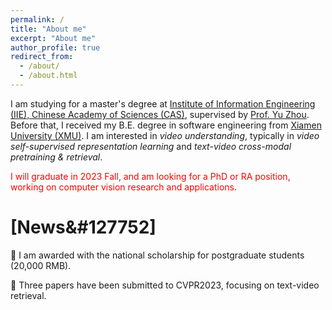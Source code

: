 ```yaml
---
permalink: /
title: "About me"
excerpt: "About me"
author_profile: true
redirect_from: 
  - /about/
  - /about.html
---
```


I am studying for a master's degree at [Institute of Information Engineering (IIE), Chinese Academy of Sciences (CAS)](https://www.iie.ac.cn/), supervised by [Prof. Yu Zhou](https://people.ucas.ac.cn/~yuzhou). Before that, I received my B.E. degree in software engineering from [Xiamen University (XMU)](https://www.xmu.edu.cn/). I am interested in *video understanding*, typically in *video self-supervised representation learning* and *text-video cross-modal pretraining & retrieval*.

<p><font color="red">I will graduate in 2023 Fall, and am looking for a PhD or RA position, working on computer vision research and applications.</font></p>

\[News&#127752\]
===
<p>&#127752 I am awarded with the national scholarship for postgraduate students (20,000 RMB).</p>
<p>&#127752 Three papers have been submitted to CVPR2023, focusing on text-video retrieval.</p>

<!-- Research Interests
======
My research is in the area of video-related vision tasks and video content understanding, with an emphasis on video self-supervised representation learning and text-video cross-modal retrieval. Meanwhile, I keep focused on contrastive self-supervised learning, vision base model developments, and large-scale (vision-language) pretraining, which can overall boost my research in videos. -->

